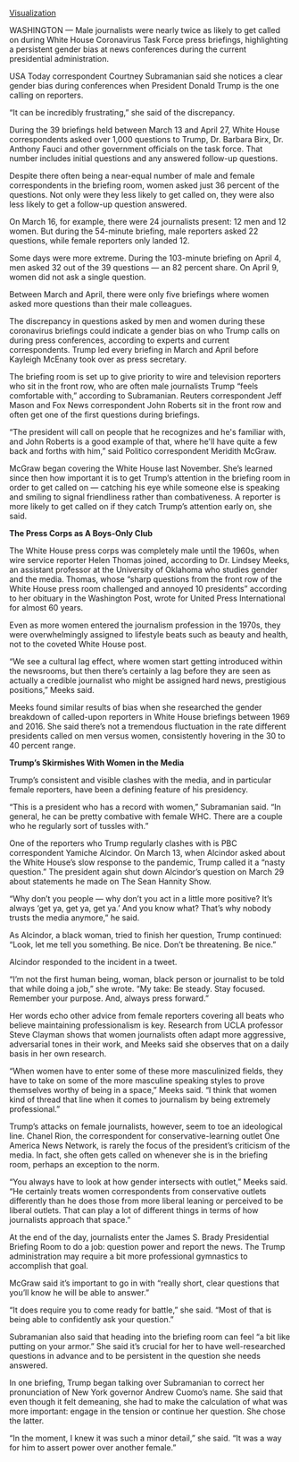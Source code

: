[Visualization](https://infogram.com/final-data-project-graphic-1h7v4p10r89d4k0?live)

WASHINGTON — Male journalists were nearly twice as likely to get called on during White House Coronavirus Task Force press briefings, highlighting a persistent gender bias at news conferences during the current presidential administration.

USA Today correspondent Courtney Subramanian said she notices a clear gender bias during conferences when President Donald Trump is the one calling on reporters.

“It can be incredibly frustrating,” she said of the discrepancy.

During the 39 briefings held between March 13 and April 27, White House correspondents asked over 1,000 questions to Trump, Dr. Barbara Birx, Dr. Anthony Fauci and other government officials on the task force. That number includes initial questions and any answered follow-up questions.

Despite there often being a near-equal number of male and female correspondents in the briefing room, women asked just 36 percent of the questions. Not only were they less likely to get called on, they were also less likely to get a follow-up question answered.

On March 16, for example, there were 24 journalists present: 12 men and 12 women. But during the 54-minute briefing, male reporters asked 22 questions, while female reporters only landed 12. 

Some days were more extreme. During the 103-minute briefing on April 4, men asked 32 out of the 39 questions — an 82 percent share. On April 9, women did not ask a single question. 

Between March and April, there were only five briefings where women asked more questions than their male colleagues. 

The discrepancy in questions asked by men and women during these coronavirus briefings could indicate a gender bias on who Trump calls on during press conferences, according to experts and current correspondents. Trump led every briefing in March and April before Kayleigh McEnany took over as press secretary. 

The briefing room is set up to give priority to wire and television reporters who sit in the front row, who are often male journalists Trump “feels comfortable with,” according to Subramanian. Reuters correspondent Jeff Mason and Fox News correspondent John Roberts sit in the front row and often get one of the first questions during briefings.

“The president will call on people that he recognizes and he's familiar with, and John Roberts is a good example of that, where he'll have quite a few back and forths with him,” said Politico correspondent Meridith McGraw. 

McGraw began covering the White House last November. She’s learned since then how important it is to get Trump’s attention in the briefing room in order to get called on — catching his eye while someone else is speaking and smiling to signal friendliness rather than combativeness. A reporter is more likely to get called on if they catch Trump’s attention early on, she said. 

**The Press Corps as A Boys-Only Club**

The White House press corps was completely male until the 1960s, when wire service reporter Helen Thomas joined, according to Dr. Lindsey Meeks, an assistant professor at the University of Oklahoma who studies gender and the media. Thomas, whose “sharp questions from the front row of the White House press room challenged and annoyed 10 presidents” according to her obituary in the Washington Post, wrote for United Press International for almost 60 years.

Even as more women entered the journalism profession in the 1970s, they were overwhelmingly assigned to lifestyle beats such as beauty and health, not to the coveted White House post. 

“We see a cultural lag effect, where women start getting introduced within the newsrooms, but then there’s certainly a lag before they are seen as actually a credible journalist who might be assigned hard news, prestigious positions,” Meeks said.

Meeks found similar results of bias when she researched the gender breakdown of called-upon reporters in White House briefings between 1969 and 2016. She said there’s not a tremendous fluctuation in the rate different presidents called on men versus women, consistently hovering in the 30 to 40 percent range. 

**Trump’s Skirmishes With Women in the Media**

Trump’s consistent and visible clashes with the media, and in particular female reporters, have been a defining feature of his presidency. 

“This is a president who has a record with women,” Subramanian said. “In general, he can be pretty combative with female WHC. There are a couple who he regularly sort of tussles with.”

One of the  reporters who Trump regularly clashes with is PBC correspondent Yamiche Alcindor. On March 13, when Alcindor asked about the White House’s slow response to the pandemic, Trump called it a “nasty question.” The president again shut down Alcindor’s question on March 29 about statements he made on The Sean Hannity Show.

“Why don’t you people — why don’t you act in a little more positive? It’s always ‘get ya, get ya, get ya.’ And you know what? That’s why nobody trusts the media anymore,” he said.

As Alcindor, a black woman, tried to finish her question, Trump continued: “Look, let me tell you something. Be nice. Don’t be threatening. Be nice.” 

Alcindor responded to the incident in a tweet.

“I’m not the first human being, woman, black person or journalist to be told that while doing a job,” she wrote. “My take: Be steady. Stay focused. Remember your purpose. And, always press forward.”

Her words echo other advice from female reporters covering all beats who believe maintaining professionalism is key. Research from UCLA professor Steve Clayman shows that women journalists often adapt more aggressive, adversarial tones in their work, and Meeks said she observes that on a daily basis in her own research. 

“When women have to enter some of these more masculinized fields, they have to take on some of the more masculine speaking styles to prove themselves worthy of being in a space,” Meeks said. “I think that women kind of thread that line when it comes to journalism by being extremely professional.”

Trump’s attacks on female journalists, however, seem to toe an ideological line. Chanel Rion, the correspondent for conservative-learning outlet One America News Network, is rarely the focus of the president’s criticism of the media. In fact, she often gets called on whenever she is in the briefing room, perhaps an exception to the norm.

“You always have to look at how gender intersects with outlet,” Meeks said. “He certainly treats women correspondents from conservative outlets differently than he does those from more liberal leaning or perceived to be liberal outlets. That can play a lot of different things in terms of how journalists approach that space.”

At the end of the day, journalists enter the James S. Brady Presidential Briefing Room to do a job: question power and report the news. The Trump administration may require a bit more professional gymnastics to accomplish that goal.

McGraw said it’s important to go in with “really short, clear questions that you’ll know he will be able to answer.”

“It does require you to come ready for battle,” she said. “Most of that is being able to confidently ask your question.” 

Subramanian also said that heading into the briefing room can feel “a bit like putting on your armor.” She said it’s crucial for her to have well-researched questions in advance and to be persistent in the question she needs answered. 

In one briefing, Trump began talking over Subramanian to correct her pronunciation of New York governor Andrew Cuomo’s name. She said that even though it felt demeaning, she had to make the calculation of what was more important: engage in the tension or continue her question. She chose the latter.

“In the moment, I knew it was such a minor detail,” she said. “It was a way for him to assert power over another female.” 


